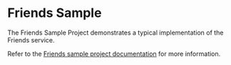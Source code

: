 # Friends Sample

The Friends Sample Project demonstrates a typical implementation of the Friends service.

Refer to the [Friends sample project documentation](https://docs.unity.com/friends/en/manual/samples/friends-sample) for more information.
